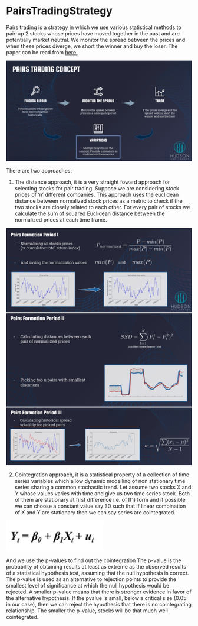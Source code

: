 # PairsTradingStrategy
Pairs trading is a strategy in which we use various statistical methods to  pair-up 2 stocks whose prices have moved together in the past and are potentially market neutral. We monitor the spread between the prices and when these prices diverge, we short the winner and buy the loser. The paper can be read from [here ](https://www.researchgate.net/publication/227624374_Pairs_Trading).

![alt](./images/PTS_unt.jpg)
 

There are two approaches:
1. The distance approach, it is a very straight foward approach for selecting stocks for pair trading. 
Suppose we are considering stock prices of ‘n’ different companies. This approach uses the euclidean distance between normalized stock prices as a metric to check if the two stocks are closely related to each other.
For every pair of stocks we calculate  the sum of squared Euclidean distance between the normalized prices at each time frame. 

![alt](./images/disap1.jpg)
![alt](./images/disap2.jpg)
![alt](./images/disap3.jpg)

2. Cointegration approach, it is a statistical property of a collection of time series variables which allow dynamic modelling of non stationary time series sharing a common stochastic trend.
Let assume two stocks X and Y whose values varies with time and give us two time series stock. Both of them are stationary at first difference i.e. of I(1) form and if possible we can choose a constant value say β0 such that if linear combination of X and Y are stationary then we can say series are cointegrated.

![alt](./images/coinap.jpg)

And we use the p-values to find out the cointegration
The p-value is the probability of obtaining results at least as extreme as the observed results of a statistical hypothesis test, assuming that the null hypothesis is correct. The p-value is used as an alternative to rejection points to provide the smallest level of significance at which the null hypothesis would be rejected. A smaller p-value means that there is stronger evidence in favor of the alternative hypothesis.
If the pvalue is small, below a critical size (0.05 in our case), then we can reject the hypothesis that there is no cointegrating relationship. The smaller the p-value, stocks will be that much well cointegrated.

